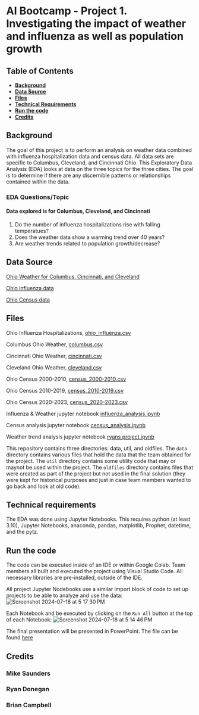 # AI Bootcamp - Project 1.  Investigating the impact of weather and influenza as well as population growth

## Table of Contents
*  [**Background**](#background)
*  [**Data Source**](#data-source)
*  [**Files**](#files)
*  [**Technical Requirements**](#technical-requirements)
*  [**Run the code**](#run-the-code)
*  [**Credits**](#credits)

## Background
The goal of this project is to perform an analysis on weather data combined with influenza hospitalization data and census data.  All data sets are specific to Columbus, Cleveland, and Cincinnati Ohio. This Exploratory Data Analysis (EDA) looks at data on the three topics for the three cities. The goal is to determine if there are any discernible patterns or relationships contained within the data. 

### EDA Questions/Topic
#### Data explored is for Columbus, Cleveland, and Cincinnati
1. Do the number of influenza hospitalizations rise with falling temperatues?
2. Does the weather data show a warming trend over 40 years?
3. Are weather trends related to population growth/decrease?

## Data Source

[Ohio Weather for Columbus, Cincinnati, and Cleveland](https://openweathermap.org/)

[Ohio influenza data](https://odh.ohio.gov/know-our-programs/seasonal-influenza/ohio-flu-activity/ohio-flu-activity)

[Ohio Census data](https://data.census.gov/)

## Files

Ohio Influenza Hospitalizations, [ohio_influenza.csv](https://github.com/brian-campbell/ai-bootcamp-project-1/blob/main/data/ohio_influenza.csv)

Columbus Ohio Weather, [columbus.csv](https://github.com/brian-campbell/ai-bootcamp-project-1/blob/main/data/columbus.csv)

Cincinnati Ohio Weather, [cincinnati.csv](https://github.com/brian-campbell/ai-bootcamp-project-1/blob/main/data/cincinnati.csv)

Cleveland Ohio Weather, [cleveland.csv](https://github.com/brian-campbell/ai-bootcamp-project-1/blob/main/data/cleveland.csv)

Ohio Census 2000-2010, [census_2000-2010.csv](https://github.com/brian-campbell/ai-bootcamp-project-1/blob/main/data/census_2000-2010.csv)

Ohio Census 2010-2019, [census_2010-2019.csv](https://github.com/brian-campbell/ai-bootcamp-project-1/blob/main/data/census_2010-2019.csv)

Ohio Census 2020-2023, [census_2020-2023.csv](https://github.com/brian-campbell/ai-bootcamp-project-1/blob/main/data/census_2020-2023.csv)

Influenza & Weather jupyter notebook [influenza_analysis.ipynb](https://github.com/brian-campbell/ai-bootcamp-project-1/blob/main/influenza_analysis.ipynb)

Census analysis jupyter notebook [census_analysis.ipynb](https://github.com/brian-campbell/ai-bootcamp-project-1/blob/main/census_analysis.ipynb)

Weather trend analysis jupyter notebook [ryans project.ipynb](https://github.com/brian-campbell/ai-bootcamp-project-1/blob/main/ryans%20project.ipynb)

This repository contains three directories: data, util, and oldfiles. The `data` directory contains various files that hold the data that the team obtained for the project. The `util` directory contains some utility code that may or maynot be used within the project. The `oldfiles` directory contains files that were created as part of the project but not used in the final solution (they were kept for historical purposes and just in case team members wanted to go back and look at old code).

## Technical requirements
The EDA was done using Jupyter Notebooks. This requires python (at least 3.10), Jupyter Notebooks, anaconda, pandas, matplotlib, Prophet, datetime, and the pytz.

## Run the code
The code can be executed inside of an IDE or within Google Colab. Team members all built and executed the project using Visual Studio Code. All necessary libraries are pre-installed, outside of the IDE.

All project Jupyter Nodebooks use a similar import block of code to set up projects to be able to analyze and use the data:
![Screenshot 2024-07-18 at 5 17 30 PM](https://github.com/user-attachments/assets/c259aa45-0983-49f9-ac90-d2ee39b419e5)

Each Notebook and be executed by clicking on the `Run All` button at the top of each Notebook:
![Screenshot 2024-07-18 at 5 14 46 PM](https://github.com/user-attachments/assets/7727ead6-9528-4908-b41c-477717aafb62)

The final presentation will be presented in PowerPoint.  The file can be found [here](https://github.com/brian-campbell/ai-bootcamp-project-1/blob/main/Project-1-Presentation.pptx)

## Credits
### Mike Saunders
### Ryan Donegan
### Brian Campbell

